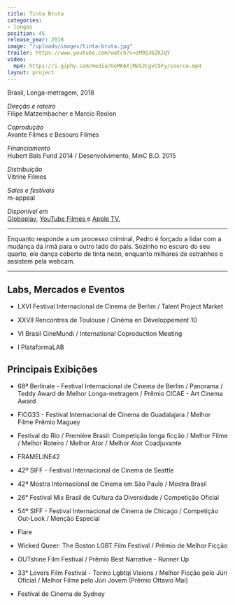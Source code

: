 ```yaml
---
title: Tinta Bruta
categories:
- longas
position: 45
release_year: 2018
image: "/uploads/images/tinta-bruta.jpg"
trailer: https://www.youtube.com/watch?v=zM9Q36ZKJqY
video:
  mp4: https://i.giphy.com/media/UoMK6XjMeSJCgvCSFy/source.mp4
layout: project
---
```


Brasil, Longa-metragem, 2018

*Direção e roteiro*\
Filipe Matzembacher e Marcio Reolon

*Coprodução*\
Avante Filmes e Besouro Filmes

*Financiamento*\
Hubert Bals Fund 2014 / Desenvolvimento, MinC B.O. 2015

*Distribuição*\
Vitrine Filmes

*Sales e festivais*\
m-appeal

*Disponível em*\
[Globoplay](https://globoplay.globo.com/tinta-bruta/t/LvqRzDPsz9/), [YouTube Filmes ](https://www.youtube.com/watch?v=qOOk51Uhxl4) e [Apple TV.](https://tv.apple.com/br/movie/tinta-bruta/umc.cmc.5pafjnbt5ij9je70c0i2aurrr)

---

Enquanto responde a um processo criminal, Pedro é forçado a lidar com a mudança da irmã para o outro lado do país. Sozinho no escuro do seu quarto, ele dança coberto de tinta neon, enquanto milhares de estranhos o assistem pela webcam.

---

## Labs, Mercados e Eventos

* LXVI Festival Internacional de Cinema de Berlim / Talent Project Market

* XXVII Rencontres de Toulouse / Cinéma en Développement 10

* VI Brasil CineMundi / International Coproduction Meeting

* I PlataformaLAB

## Principais Exibições

* 68ª Berlinale - Festival Internacional de Cinema de Berlim / Panorama / Teddy Award de Melhor Longa-metragem / Prêmio CICAE - Art Cinema Award

* FICG33 - Festival Internacional de Cinema de Guadalajara / Melhor Filme Prêmio Maguey

* Festival do Rio / Première Brasil: Competição longa ficção / Melhor Filme / Melhor Roteiro / Melhor Ator / Melhor Ator Coadjuvante

* FRAMELINE42

* 42º SIFF - Festival Internacional de Cinema de Seattle

* 42ª Mostra Internacional de Cinema em São Paulo / Mostra Brasil

* 26° Festival Mix Brasil de Cultura da Diversidade / Competição Oficial

* 54º SIFF - Festival Internacional de Cinema de Chicago / Competição Out-Look / Menção Especial

* Flare

* Wicked Queer: The Boston LGBT Film Festival / Prêmio de Melhor Ficção

* OUTshine Film Festival / Prêmio Best Narrative - Runner Up

* 33° Lovers Film Festival - Torino Lgbtqi Visions / Melhor Ficção pelo Júri Oficial / Melhor Filme pelo Júri Jovem (Prêmio Ottavio Mai)

* Festival de Cinema de Sydney